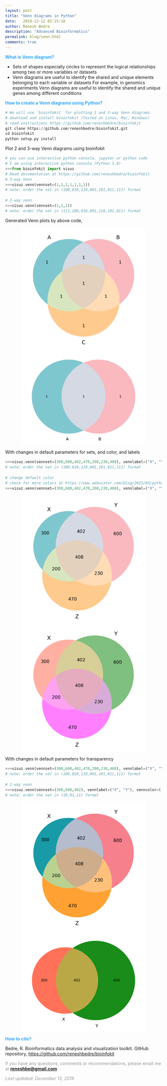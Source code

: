 ```yaml
---
layout: post
title: "Venn diagrams in Python"
date:   2019-12-12 02:15:18
author: Renesh Bedre
description: "Advanced Bioinformatics"
permalink: blog/venn.html
comments: true
---
```


**<span style="color:#33a8ff">What is Venn diagram?</span>**
 - Sets of shapes especially circles to represent the logical relationships among two or more variables or datasets
 - Venn diagrams are useful to identify the shared and unique elements belonging to each variable or datasets
   For example, in genomics experiments Venn diagrams are useful to identify the shared and unique genes among
   different conditions
   
**<span style="color:#33a8ff">How to create a Venn diagrams using Python?</span>**

```python
# We will use `bioinfokit` for plotting 2 and 3-way Venn diagrams.
# download and install bioinfokit (Tested on Linux, Mac, Windows) 
# read instructions https://github.com/reneshbedre/bioinfokit
git clone https://github.com/reneshbedre/bioinfokit.git
cd bioinfokit
python setup.py install
```   

Plot 2 and 3-way Venn diagrams using bioinfokit

```python
# you can use interactive python console, jupyter or python code
# I am using interactive python console (Python 3.6)
>>>from bioinfokit import visuz
# Read documentation at https://github.com/reneshbedre/bioinfokit
# 3-way Venn 
>>>visuz.venn(vennset=(1,1,1,1,1,1,1))
# note: order the set in (100,010,110,001,101,011,111) format

# 2-way venn
>>>visuz.venn(vennset=(1,1,1))
# note: order the set in (111,100,010,001,110,101,011) format
```

Generated Venn plots by above code,

<p align="center">
<img src="/myfiles/venn/venn3_1.png" width="400">
<img src="/myfiles/venn/venn2_1.png" width="400">
</p>

With changes in default parameters for sets, and color, and labels

```python
>>>visuz.venn(vennset=(300,600,402,470,200,230,408), vennlabel=("X", "Y", "Z"))
# note: order the set in (100,010,110,001,101,011,111) format

# change default color
# check for more colors at https://www.webucator.com/blog/2015/03/python-color-constants-module/
>>>visuz.venn(vennset=(300,600,402,470,200,230,408), vennlabel=("X", "Y", "Z"), venncolor=('#ff6347', '#008000', '#FF00FF'))
```

<p align="center">
<img src="/myfiles/venn/venn3_2.png" width="400">
<img src="/myfiles/venn/venn3_3.png" width="400">
</p>

With changes in default parameters for transparency

```python
>>>visuz.venn(vennset=(300,600,402,470,200,230,408), vennlabel=("X", "Y", "Z"), vennalpha=0.9)
# note: order the set in (100,010,110,001,101,011,111) format

# 2-way venn
>>>visuz.venn(vennset=(300,600,402), vennlabel=("X", "Y"), venncolor=('#ff6347', '#008000'), vennalpha=0.9)
# note: order the set in (10,01,11) format
```

<p align="center">
<img src="/myfiles/venn/venn3_4.png" width="400">
<img src="/myfiles/venn/venn2_2.png" width="400">
</p>

**<span style="color:#33a8ff">How to cite?</span>**

Bedre, R. Bioinformatics data analysis and visualization toolkit. GitHub repository, <a href="https://github.com/reneshbedre/bioinfokit">https://github.com/reneshbedre/bioinfokit</a>

<span style="color:#9e9696">If you have any questions, comments or recommendations, please email me at 
<b>reneshbe@gmail.com</b></span>
    
<span style="color:#9e9696"><i> Last updated: December 13, 2019</i> </span>    
